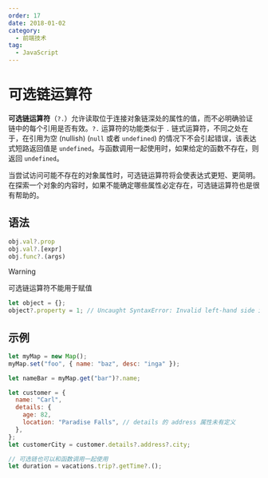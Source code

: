 ```yaml
---
order: 17
date: 2018-01-02
category:
  - 前端技术
tag:
  - JavaScript
---
```


# 可选链运算符

**可选链运算符**（`?.`）允许读取位于连接对象链深处的属性的值，而不必明确验证链中的每个引用是否有效。`?.` 运算符的功能类似于 `.` 链式运算符，不同之处在于，在引用为空 (nullish) (`null` 或者 `undefined`) 的情况下不会引起错误，该表达式短路返回值是 `undefined`。与函数调用一起使用时，如果给定的函数不存在，则返回 `undefined`。

当尝试访问可能不存在的对象属性时，可选链运算符将会使表达式更短、更简明。在探索一个对象的内容时，如果不能确定哪些属性必定存在，可选链运算符也是很有帮助的。

## 语法

```js
obj.val?.prop
obj.val?.[expr]
obj.func?.(args)
```

>[!warning]
>可选链运算符不能用于赋值

```js
let object = {};
object?.property = 1; // Uncaught SyntaxError: Invalid left-hand side in assignment
```

## 示例

```js
let myMap = new Map();
myMap.set("foo", { name: "baz", desc: "inga" });

let nameBar = myMap.get("bar")?.name;
```

```js
let customer = {
  name: "Carl",
  details: {
    age: 82,
    location: "Paradise Falls", // details 的 address 属性未有定义
  },
};
let customerCity = customer.details?.address?.city;

// 可选链也可以和函数调用一起使用
let duration = vacations.trip?.getTime?.();
```
